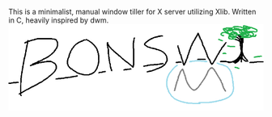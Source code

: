 This is a minimalist, manual window tiller for X server utilizing Xlib.
Written in C, heavily inspired by dwm.
![a really cool logo](badasslogo.png "BonsaiWM")
